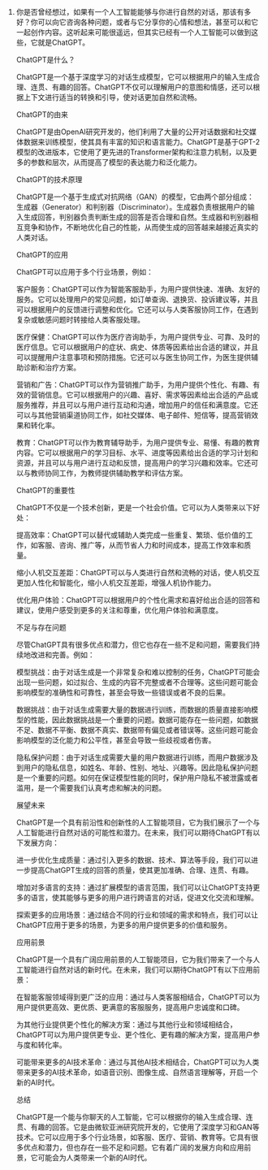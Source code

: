 1. 你是否曾经想过，如果有一个人工智能能够与你进行自然的对话，那该有多好？你可以向它咨询各种问题，或者与它分享你的心情和想法，甚至可以和它一起创作内容。这听起来可能很遥远，但其实已经有一个人工智能可以做到这些，它就是ChatGPT。

   ChatGPT是什么？

   ChatGPT是一个基于深度学习的对话生成模型，它可以根据用户的输入生成合理、连贯、有趣的回答。ChatGPT不仅可以理解用户的意图和情感，还可以根据上下文进行适当的转换和引导，使对话更加自然和流畅。

   ChatGPT的由来

   ChatGPT是由OpenAI研究开发的，他们利用了大量的公开对话数据和社交媒体数据来训练模型，使其具有丰富的知识和语言能力。ChatGPT是基于GPT-2模型的改进版本，它使用了更先进的Transformer架构和注意力机制，以及更多的参数和层次，从而提高了模型的表达能力和泛化能力。

   ChatGPT的技术原理

   ChatGPT是一个基于生成式对抗网络（GAN）的模型，它由两个部分组成：生成器（Generator）和判别器（Discriminator）。生成器负责根据用户的输入生成回答，判别器负责判断生成的回答是否合理和自然。生成器和判别器相互竞争和协作，不断地优化自己的性能，从而使生成的回答越来越接近真实的人类对话。

   ChatGPT的应用

   ChatGPT可以应用于多个行业场景，例如：

   客户服务：ChatGPT可以作为智能客服助手，为用户提供快速、准确、友好的服务。它可以处理用户的常见问题，如订单查询、退换货、投诉建议等，并且可以根据用户的反馈进行调整和优化。它还可以与人类客服协同工作，在遇到复杂或敏感问题时转接给人类客服处理。

   医疗保健：ChatGPT可以作为医疗咨询助手，为用户提供专业、可靠、及时的医疗信息。它可以根据用户的症状、病史、体质等因素给出合适的建议，并且可以提醒用户注意事项和预防措施。它还可以与医生协同工作，为医生提供辅助诊断和治疗方案。
   
   营销和广告：ChatGPT可以作为营销推广助手，为用户提供个性化、有趣、有效的营销信息。它可以根据用户的兴趣、喜好、需求等因素给出合适的产品或服务推荐，并且可以与用户进行互动和沟通，增加用户的信任和满意度。它还可以与其他营销渠道协同工作，如社交媒体、电子邮件、短信等，提高营销效果和转化率。
   
   教育：ChatGPT可以作为教育辅导助手，为用户提供专业、易懂、有趣的教育内容。它可以根据用户的学习目标、水平、进度等因素给出合适的学习计划和资源，并且可以与用户进行互动和反馈，提高用户的学习兴趣和效率。它还可以与教师协同工作，为教师提供辅助教学和评估方案。
   
   ChatGPT的重要性
   
   ChatGPT不仅是一个技术创新，更是一个社会价值。它可以为人类带来以下好处：
   
   提高效率：ChatGPT可以替代或辅助人类完成一些重复、繁琐、低价值的工作，如客服、咨询、推广等，从而节省人力和时间成本，提高工作效率和质量。
   
   缩小人机交互差距：ChatGPT可以与人类进行自然和流畅的对话，使人机交互更加人性化和智能化，缩小人机交互差距，增强人机协作能力。
   
   优化用户体验：ChatGPT可以根据用户的个性化需求和喜好给出合适的回答和建议，使用户感受到更多的关注和尊重，优化用户体验和满意度。
   
   不足与存在问题
   
   尽管ChatGPT具有很多优点和潜力，但它也存在一些不足和问题，需要我们持续地改进和完善。例如：
   
   模型挑战：由于对话生成是一个非常复杂和难以控制的任务，ChatGPT可能会出现一些问题，如过拟合、生成的内容不完整或者不合理等。这些问题可能会影响模型的准确性和可靠性，甚至会导致一些错误或者不良的后果。
   
   数据挑战：由于对话生成需要大量的数据进行训练，而数据的质量直接影响模型的性能，因此数据挑战是一个重要的问题。数据可能存在一些问题，如数据不足、数据不平衡、数据不真实、数据带有偏见或者错误等。这些问题可能会影响模型的泛化能力和公平性，甚至会导致一些歧视或者伤害。
   
   隐私保护问题：由于对话生成需要大量的用户数据进行训练，而用户数据涉及到用户的隐私信息，如姓名、年龄、性别、地址、兴趣等。因此隐私保护问题是一个重要的问题。如何在保证模型性能的同时，保护用户隐私不被泄露或者滥用，是一个需要我们认真考虑和解决的问题。
   
   展望未来
   
   ChatGPT是一个具有前沿性和创新性的人工智能项目，它为我们展示了一个与人工智能进行自然对话的可能性和潜力。在未来，我们可以期待ChatGPT有以下发展方向：
   
   进一步优化生成质量：通过引入更多的数据、技术、算法等手段，我们可以进一步提高ChatGPT生成的回答的质量，使其更加准确、合理、连贯、有趣。
   
   增加对多语言的支持：通过扩展模型的语言范围，我们可以让ChatGPT支持更多的语言，使其能够与更多的用户进行跨语言的对话，促进文化交流和理解。
   
   探索更多的应用场景：通过结合不同的行业和领域的需求和特点，我们可以让ChatGPT应用于更多的场景，为更多的用户提供更多的价值和服务。
   
   应用前景
   
   ChatGPT是一个具有广阔应用前景的人工智能项目，它为我们带来了一个与人工智能进行自然对话的新时代。在未来，我们可以期待ChatGPT有以下应用前景：
   
   在智能客服领域得到更广泛的应用：通过与人类客服相结合，ChatGPT可以为用户提供更高效、更优质、更满意的客服服务，提高用户忠诚度和口碑。
   
   为其他行业提供更个性化的解决方案：通过与其他行业和领域相结合，ChatGPT可以为用户提供更专业、更个性化、更有趣的解决方案，提高用户参与度和转化率。
   
   可能带来更多的AI技术革命：通过与其他AI技术相结合，ChatGPT可以为人类带来更多的AI技术革命，如语音识别、图像生成、自然语言理解等，开启一个新的AI时代。
   
   总结
   
   ChatGPT是一个能与你聊天的人工智能，它可以根据你的输入生成合理、连贯、有趣的回答。它是由微软亚洲研究院开发的，它使用了深度学习和GAN等技术。它可以应用于多个行业场景，如客服、医疗、营销、教育等。它具有很多优点和潜力，但也存在一些不足和问题。它有着广阔的发展方向和应用前景，它可能会为人类带来一个新的AI时代。